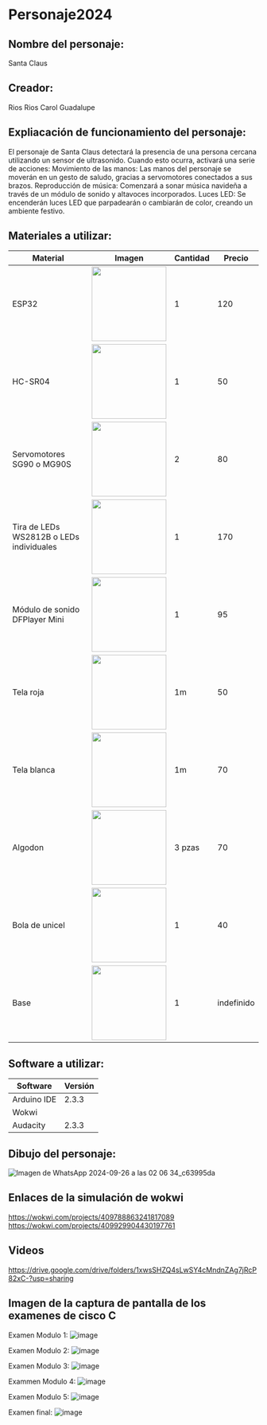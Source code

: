 # Personaje2024
## Nombre del personaje:
Santa Claus
## Creador:
Rios Rios Carol Guadalupe 
## Expliacación de funcionamiento del personaje:
El personaje de Santa Claus detectará la presencia de una persona cercana utilizando un sensor de ultrasonido. Cuando esto ocurra, activará una serie de acciones:
Movimiento de las manos: Las manos del personaje se moverán en un gesto de saludo, gracias a servomotores conectados a sus brazos.
Reproducción de música: Comenzará a sonar música navideña a través de un módulo de sonido y altavoces incorporados.
Luces LED: Se encenderán luces LED que parpadearán o cambiarán de color, creando un ambiente festivo.

## Materiales a utilizar:
|Material | Imagen | Cantidad |Precio |
|--|--|--|--|
|ESP32|<img src="https://github.com/user-attachments/assets/32e36f85-9e75-4b46-9af0-002f56633eb7" width="150"/>|1|120|
|HC-SR04|<img src="https://github.com/user-attachments/assets/9ce1ec8d-9693-4492-8e09-ec2d587b93c4" width="150"/>|1|50|
|Servomotores SG90 o MG90S|<img src="https://github.com/user-attachments/assets/c0f78d9a-c8d4-4d4b-a7f6-1887cbb1a4ab" width="150"/>|2|80|
|Tira de LEDs WS2812B o LEDs individuales|<img src="https://github.com/user-attachments/assets/2c62ea32-6399-4297-a866-6490cfb6e4cf" width="150"/>|1|170|
|Módulo de sonido DFPlayer Mini|<img src="https://github.com/user-attachments/assets/4ebffb24-e643-476a-b1f6-adb798018268" width="150"/>|1|95|
|Tela roja|<img src="https://github.com/user-attachments/assets/48ce2eaf-d0e6-4fba-9d77-3ce5dac5de6d" width="150"/>|1m|50|
|Tela blanca|<img src="https://github.com/user-attachments/assets/c437d47e-35e0-4953-abc7-fd8e4871059b" width="150"/>|1m|70|
|Algodon|<img src="https://github.com/user-attachments/assets/2eeb77f7-5cd0-4787-9f36-b394d1de48a4" width="150"/>|3 pzas|70|
|Bola de unicel|<img src="https://github.com/user-attachments/assets/97c58e7d-400b-46a4-b921-6264aa9ec342" width="150"/>|1|40|
|Base|<img src="https://github.com/user-attachments/assets/ece8562f-2aa7-4a98-9399-768fb9837a8f" width="150"/>|1|indefinido|
## Software a utilizar:
|Software | Versión |
|--|--|
|Arduino IDE |2.3.3|
|Wokwi||
|Audacity |2.3.3|

## Dibujo del personaje:
![Imagen de WhatsApp 2024-09-26 a las 02 06 34_c63995da](https://github.com/user-attachments/assets/76a31513-c406-4741-82ba-6722d0327d82)


## Enlaces de la simulación de wokwi
https://wokwi.com/projects/409788863241817089
https://wokwi.com/projects/409929904430197761

## Videos
https://drive.google.com/drive/folders/1xwsSHZQ4sLwSY4cMndnZAg7jRcP82xC-?usp=sharing


## Imagen de la captura de pantalla de los examenes de cisco C
Examen Modulo 1:
![image](https://github.com/user-attachments/assets/6719b8ee-19e6-40a0-9524-4e23896cb06e)

Examen Modulo 2:
![image](https://github.com/user-attachments/assets/7e813ebf-e350-4e54-b52d-f95051362e01)

Examen Modulo 3:
![image](https://github.com/user-attachments/assets/05da8671-03d7-4e0f-8649-dab5ccbb8282)

Exammen Modulo 4:
![image](https://github.com/user-attachments/assets/a9497ff5-3f07-429b-b853-d4f8b11a4cad)

Examen Modulo 5:
![image](https://github.com/user-attachments/assets/c0f779ba-87ea-4666-900b-a26033a40e92)

Examen final:
![image](https://github.com/user-attachments/assets/e672bc4b-8956-41d3-a2dc-71618ea29731)

